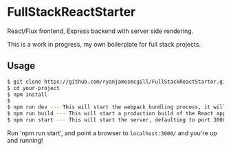 # FullStackReactStarter
React/Flux frontend, Express backend with server side rendering.

This is a work in progress, my own boilerplate for full stack projects.

## Usage

```bash
$ git clone https://github.com/ryanjamesmcgill/FullStackReactStarter.git you-project
$ cd your-project
$ npm install
$
$ npm run dev --- This will start the webpack bundling process, it will rebuild as you edit the React app
$ npm run build --- This will start a production build of the React app.
$ npm run start --- This will start the server, defaulting to port 3000
```

Run 'npm run start', and point a browser to `localhost:3000/` and you're up and running!
